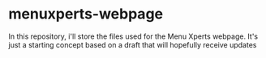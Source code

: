 # menuxperts-webpage
In this repository, i'll store the files used for the Menu Xperts webpage. It's just a starting concept based on a draft that will hopefully receive updates
